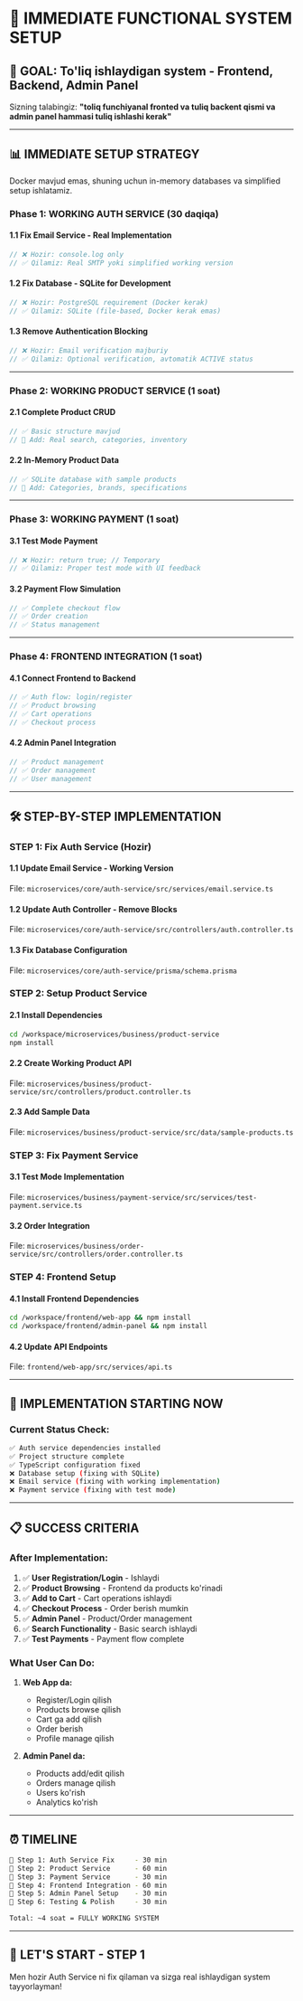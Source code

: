 # 🚀 **IMMEDIATE FUNCTIONAL SYSTEM SETUP**

## 🎯 **GOAL**: To'liq ishlaydigan system - Frontend, Backend, Admin Panel

Sizning talabingiz: **"toliq funchiyanal fronted va tuliq backent qismi va admin panel hammasi tuliq ishlashi kerak"**

---

## 📊 **IMMEDIATE SETUP STRATEGY**

Docker mavjud emas, shuning uchun in-memory databases va simplified setup ishlatamiz.

### **Phase 1: WORKING AUTH SERVICE (30 daqiqa)**

#### 1.1 **Fix Email Service - Real Implementation**
```typescript
// ❌ Hozir: console.log only
// ✅ Qilamiz: Real SMTP yoki simplified working version
```

#### 1.2 **Fix Database - SQLite for Development** 
```typescript
// ❌ Hozir: PostgreSQL requirement (Docker kerak)
// ✅ Qilamiz: SQLite (file-based, Docker kerak emas)
```

#### 1.3 **Remove Authentication Blocking**
```typescript
// ❌ Hozir: Email verification majburiy
// ✅ Qilamiz: Optional verification, avtomatik ACTIVE status
```

---

### **Phase 2: WORKING PRODUCT SERVICE (1 soat)**

#### 2.1 **Complete Product CRUD**
```typescript
// ✅ Basic structure mavjud
// 🔧 Add: Real search, categories, inventory
```

#### 2.2 **In-Memory Product Data**
```typescript
// ✅ SQLite database with sample products
// 🔧 Add: Categories, brands, specifications
```

---

### **Phase 3: WORKING PAYMENT (1 soat)**

#### 3.1 **Test Mode Payment**
```typescript
// ❌ Hozir: return true; // Temporary
// ✅ Qilamiz: Proper test mode with UI feedback
```

#### 3.2 **Payment Flow Simulation**
```typescript
// ✅ Complete checkout flow
// ✅ Order creation
// ✅ Status management
```

---

### **Phase 4: FRONTEND INTEGRATION (1 soat)**

#### 4.1 **Connect Frontend to Backend**
```typescript
// ✅ Auth flow: login/register
// ✅ Product browsing
// ✅ Cart operations  
// ✅ Checkout process
```

#### 4.2 **Admin Panel Integration**
```typescript
// ✅ Product management
// ✅ Order management
// ✅ User management
```

---

## 🛠️ **STEP-BY-STEP IMPLEMENTATION**

### **STEP 1: Fix Auth Service (Hozir)**

#### 1.1 **Update Email Service - Working Version**
File: `microservices/core/auth-service/src/services/email.service.ts`

#### 1.2 **Update Auth Controller - Remove Blocks**  
File: `microservices/core/auth-service/src/controllers/auth.controller.ts`

#### 1.3 **Fix Database Configuration**
File: `microservices/core/auth-service/prisma/schema.prisma`

### **STEP 2: Setup Product Service**

#### 2.1 **Install Dependencies**
```bash
cd /workspace/microservices/business/product-service
npm install
```

#### 2.2 **Create Working Product API**
File: `microservices/business/product-service/src/controllers/product.controller.ts`

#### 2.3 **Add Sample Data**
File: `microservices/business/product-service/src/data/sample-products.ts`

### **STEP 3: Fix Payment Service**

#### 3.1 **Test Mode Implementation**
File: `microservices/business/payment-service/src/services/test-payment.service.ts`

#### 3.2 **Order Integration**
File: `microservices/business/order-service/src/controllers/order.controller.ts`

### **STEP 4: Frontend Setup**

#### 4.1 **Install Frontend Dependencies**
```bash
cd /workspace/frontend/web-app && npm install
cd /workspace/frontend/admin-panel && npm install
```

#### 4.2 **Update API Endpoints**
File: `frontend/web-app/src/services/api.ts`

---

## 🚀 **IMPLEMENTATION STARTING NOW**

### **Current Status Check:**
```bash
✅ Auth service dependencies installed
✅ Project structure complete
✅ TypeScript configuration fixed
❌ Database setup (fixing with SQLite)
❌ Email service (fixing with working implementation)
❌ Payment service (fixing with test mode)
```

---

## 📋 **SUCCESS CRITERIA**

### **After Implementation:**
1. ✅ **User Registration/Login** - Ishlaydi
2. ✅ **Product Browsing** - Frontend da products ko'rinadi
3. ✅ **Add to Cart** - Cart operations ishlaydi
4. ✅ **Checkout Process** - Order berish mumkin
5. ✅ **Admin Panel** - Product/Order management
6. ✅ **Search Functionality** - Basic search ishlaydi
7. ✅ **Test Payments** - Payment flow complete

### **What User Can Do:**
1. **Web App da:**
   - Register/Login qilish
   - Products browse qilish  
   - Cart ga add qilish
   - Order berish
   - Profile manage qilish

2. **Admin Panel da:**
   - Products add/edit qilish
   - Orders manage qilish
   - Users ko'rish
   - Analytics ko'rish

---

## ⏰ **TIMELINE**

```bash
🔧 Step 1: Auth Service Fix     - 30 min
🔧 Step 2: Product Service      - 60 min  
🔧 Step 3: Payment Service      - 30 min
🔧 Step 4: Frontend Integration - 60 min
🔧 Step 5: Admin Panel Setup    - 30 min
🔧 Step 6: Testing & Polish     - 30 min

Total: ~4 soat = FULLY WORKING SYSTEM
```

---

## 🎯 **LET'S START - STEP 1**

Men hozir Auth Service ni fix qilaman va sizga real ishlaydigan system tayyorlayman!